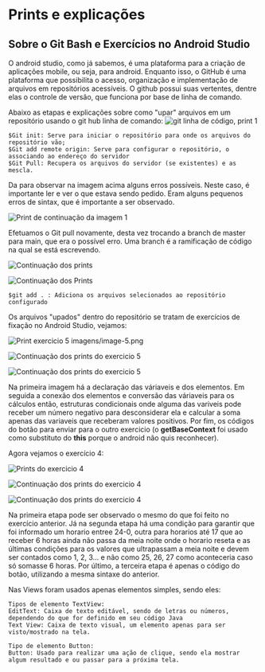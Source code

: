# Prints e explicações 
## Sobre o Git Bash e Exercícios no Android Studio

O android studio, como já sabemos, é uma plataforma para a criação de aplicações mobile, ou seja, para android. Enquanto isso, o GitHub é uma plataforma que possibilita o acesso, organização e implementação de arquivos em repositórios acessíveis. O github possui suas vertentes, dentre elas o controle de versão, que funciona por base de linha de comando. 

Abaixo as etapas e explicações sobre como "upar" arquivos em um repositório usando o git hub linha de comando: 
![git linha de código, print 1][def]

[def]: image.png


```
$Git init: Serve para iniciar o repositório para onde os arquivos do repositório vão;
$Git add remote origin: Serve para configurar o repositório, o associando ao endereço do servidor
$Git Pull: Recupera os arquivos do servidor (se existentes) e as mescla.
```
Da para observar na imagem acima alguns erros possíveis. Neste caso, é importante ler e ver o que estava sendo pedido. Eram alguns pequenos erros de sintax, que é importante a ser observado. 

![Print de continuação da imagem 1][def2]

[def2]: imagens/image-1.png

Efetuamos o Git pull novamente, desta vez trocando a branch de master para main, que era o possível erro. Uma branch é a ramificação de código na qual se está escrevendo. 

![Continuação dos prints][def3]

[def3]: imagens/image-2.png

![Continuação dos Prints][def4]

[def4]: imagens/image-3.png

```
$git add . : Adiciona os arquivos selecionados ao repositório configurado
```

Os arquivos "upados" dentro do repositório se tratam de exercícios de fixação no Android Studio, vejamos: 

![Print exercicio 5][def5] imagens/image-5.png 

[def5]: imagens/image-4.png

![Continuação dos prints do exercicio 5][def6]

[def6]: imagens/image-6.png

![Continuação dos prints do exercicio 5][def7]

[def7]: imagens/image-7.png

Na primeira imagem há a declaração das váriaveis e dos elementos. Em seguida a conexão dos elementos e conversão das váriaveis para os cálculos então, estruturas condicionais onde alguma das variveis pode receber um número negativo para desconsiderar ela e calcular a soma apenas das variaveis que receberam valores positivos.
Por fim, os códigos do botão para enviar para o outro exercicio (o **getBaseContext** foi usado como substituto do **this** porque o android não quis reconhecer).

Agora vejamos o exercício 4: 

![Prints do exercicio 4][def8]

[def8]: imagens/image-8.png

![Continuação dos prints do exercicio 4][def9]

[def9]: imagens/image-9.png

![Continuação dos prints do exercicio 4][def10]

[def10]: imagens/image-10.png

Na primeira etapa pode ser observado o mesmo do que foi feito no exercício anterior. Já na segunda etapa há uma condição para garantir que foi informado um horario entree 24-0, outra para horarios até 17 que ao receber 6 horas ainda não passa da meia noite onde o horario reseta  e as últimas condições para os valores que ultrapassam a meia noite e devem ser contados como 1, 2, 3... e não como 25, 26, 27 como aconteceria caso só somasse 6 horas. Por último, a terceira etapa é apenas o código do botão, utilizando a mesma sintaxe do anterior.

Nas Views foram usados apenas elementos simples, sendo eles: 

```
Tipos de elemento TextView: 
EditText: Caixa de texto editável, sendo de letras ou números, dependendo do que for definido em seu código Java
Text View: Caixa de texto visual, um elemento apenas para ser visto/mostrado na tela.

Tipo de elemento Button:
Button: Usado para realizar uma ação de clique, sendo ela mostrar algum resultado e ou passar para a próxima tela.
```